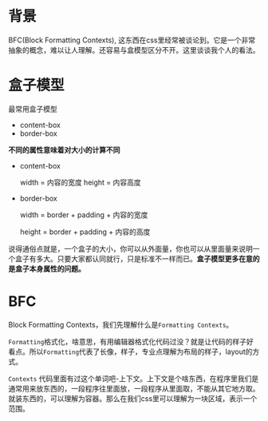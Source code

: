 # 背景
BFC(Block Formatting Contexts), 这东西在css里经常被谈论到。它是一个非常抽象的概念，难以让人理解。还容易与盒模型区分不开。这里谈谈我个人的看法。

# 盒子模型

最常用盒子模型
* content-box
* border-box

**不同的属性意味着对大小的计算不同**

* content-box

    width = 内容的宽度
    height = 内容高度

* border-box
    
    width = border + padding + 内容的宽度
    
    height = border + padding + 内容的高度

说得通俗点就是，一个盒子的大小，你可以从外面量，你也可以从里面量来说明一个盒子有多大。只要大家都认同就行，只是标准不一样而已。**盒子模型更多在意的是盒子本身属性的问题。**

# BFC
Block Formatting Contexts，我们先理解什么是`Formatting Contexts`。

`Formatting`格式化，啥意思，有用编辑器格式化代码过没？就是让代码的样子好看点。所以`Formatting`代表了长像，样子，专业点理解为布局的样子，layout的方式。

`Contexts` 代码里面有过这个单词吧-上下文。上下文是个啥东西，在程序里我们是通常用来放东西的，一段程序往里面放，一段程序从里面取，不能从其它地方取。就装东西的，可以理解为容器。那么在我们css里可以理解为一块区域，表示一个范围。



